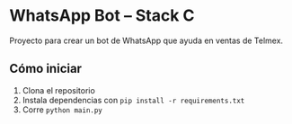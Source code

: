 # WhatsApp Bot – Stack C

Proyecto para crear un bot de WhatsApp que ayuda en ventas de Telmex.

## Cómo iniciar
1. Clona el repositorio
2. Instala dependencias con `pip install -r requirements.txt`
3. Corre `python main.py`

